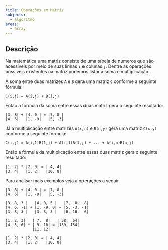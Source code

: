 ```yaml
---
title: Operações em Matriz
subjects:
  - algoritmo
areas:
  - array
---
```


## Descrição

Na matemática uma matriz consiste de uma tabela de números que são acessíveis por meio de suas linhas `i` e colunas `j`. Dentre as operações possíveis existentes na matriz podemos listar a soma e multiplicação.

A soma entre duas matrizes `A` e `B` gera uma matriz `C` conforme a seguinte fórmula:

```
C(i,j) = A(i,j) + B(i,j)
```

Então a fórmula da soma entre essas duas matriz gera o seguinte resultado:

```
|3, 8| + |4, 0 | = |7, 8 |
|4, 6|   |1, -9|   |5, -3|
```

Já a multiplicação entre matrizes `A(x,n)` e `B(n,y)` gera uma matriz `C(x,y)` conforme a seguinte fórmula:

```
C(i,j) = A(i,1)B(1,j) + A(i,1)B(1,j) + ... + A(i,n)B(n,j)
```

Então a fórmula da multiplicação entre essas duas matriz gera o seguinte resultado:

```
|1, 2| * |2, 0| = | 4, 4|
|3, 4|   |1, 2|   |10, 8|
```

Para analisar mais exemplos veja a operações a seguir.

```
|3, 8| + |4, 0 | = |7, 8 |
|4, 6|   |1, -9|   |5, -3|

|3, 8, 3 |   |4, 0, 5 |   |7,  8,  8|
|4, 6, -1| + |1, -9, 0| = |5, -3, -1|
|3, 8, 3 |   |3, 8, 3 |   |6, 16,  6|

|1, 2, 3|   | 7,  8|   | 58,  64|
|4, 5, 6| * | 9, 10| = |139, 154|
            |11, 12|

|1, 2| * |2, 0| = | 4, 4|
|3, 4|   |1, 2|   |10, 8|
```
